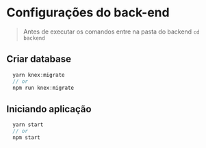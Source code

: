 # Configurações do back-end

> Antes de executar os comandos entre na pasta do backend `cd backend`

## Criar database
``` js
  yarn knex:migrate
  // or 
  npm run knex:migrate
```

## Iniciando aplicação

``` js
  yarn start
  // or
  npm start
```